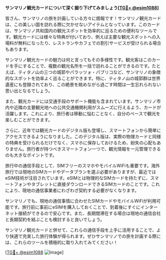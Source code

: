 **サンマリノ観光カードについて深く掘り下げてみましょう[[TG💪+ @esim1088](https://t.me/s/esim1088)]**

皆さん、サンマリノの旅を計画している方々に朗報です！サンマリノ観光カードは、この美しい国を訪れる際に欠かせないアイテムとなっています。このカードは、サンマリノ共和国内の観光スポットを効率的に巡るための便利なツールです。観光カードには様々な特典が付いており、例えば主要な観光スポットへの入場料が無料になったり、レストランやカフェでの割引サービスが受けられる場合もあります。

サンマリノ観光カードの魅力は何と言ってもその多様性です。観光客はこのカードを手にすることで、複数の観光名所を一括で訪れることができるのです。たとえば、ティタノ山の三つの城郭やパラッツォ・パブリコなど、サンマリノの象徴的なスポットを効率よく巡ることができます。特に、ティタノ山の城郭群は世界遺産にも登録されており、この絶景を眺めながら過ごす時間は一生忘れられない思い出となるでしょう。

また、観光カードには交通手段のサポート機能も含まれています。サンマリノ市内や近隣の主要観光地への公共交通機関利用がスムーズに行えるよう、カードが活躍します。これにより、旅行者は移動に悩むことなく、自分のペースで観光を楽しむことができます。

さらに、近年では観光カードのデジタル版も登場し、スマートフォンから簡単にアクセスできるようになりました。このデジタル版は、実際の物理カードと同様の特典を受けられるだけでなく、スマホに保存しておけるため、紛失の心配もありません。旅行者が持つべきスマートフォン一つで、観光情報を一元管理できるのも大きなポイントです。

旅行中の通信手段として、SIMフリーのスマホやモバイルWiFiも重要です。海外旅行では現地のSIMカードやデータプランを選ぶ必要がありますが、最近ではeSIM技術が注目されています。eSIMとは物理的なSIMカードを持たずに、スマートフォンやタブレットに直接ダウンロードできるSIMカードのことです。これにより、現地の通信事業者にわざわざ契約する必要がなくなります。

サンマリノでも、現地の通信事情に合わせたSIMカードやモバイルWiFiが利用可能です。旅行前に事前にeSIMを購入しておくことで、到着後にすぐにインターネット接続ができるので安心です。また、長期間滞在する場合は現地の通信会社と長期契約を結ぶことも検討すると良いでしょう。

サンマリノ観光カードと併せて、これらの通信手段を上手に活用することで、より快適で充実した旅行体験が得られます。ぜひサンマリノでの旅を計画する際には、これらのツールを積極的に取り入れてみてください！

[[TG💪+ @esim1088](https://t.me/s/esim1088) ![Image](https://i.postimg.cc/Y0z9fWf4/image.png)]